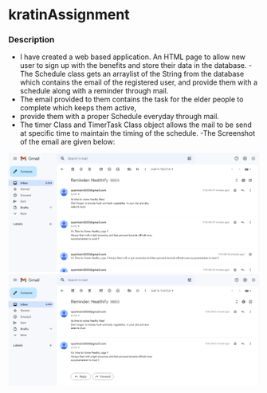# kratinAssignment
 
### Description

- I have created a web based application. An HTML page to allow new user to sign up with 
the benefits and store their data in the database.
-The Schedule class gets an arraylist of the String from the database  which contains the email of the registered user,
and provide them with a schedule along with a reminder through mail.
- The email provided to them contains the task for the elder people to complete which keeps them active,
- provide them with a proper Schedule everyday through mail.
- The timer Class and TimerTask Class object allows the mail to be send at specific time to maintain the timing of the schedule.
-The Screenshot of the email are given below:

 
 ![](assets/Healthify1.png)
 ![](assets/Healthify2.png)
